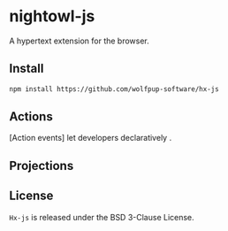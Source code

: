 # nightowl-js

A hypertext extension for the browser.

## Install

```html
npm install https://github.com/wolfpup-software/hx-js
```

## Actions

[Action events] let developers declaratively .

## Projections

## License

`Hx-js` is released under the BSD 3-Clause License.
